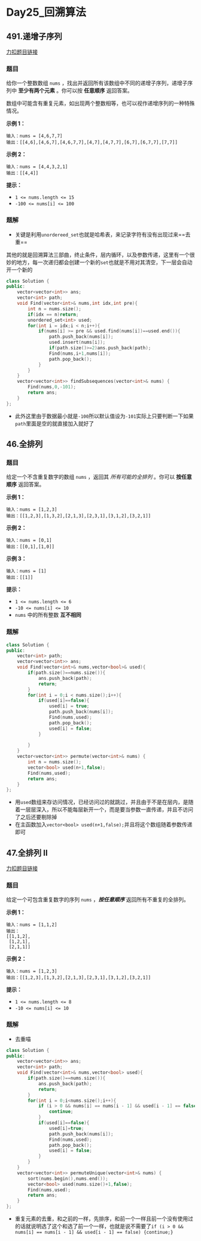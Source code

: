 # Day25_回溯算法

## 491.递增子序列

[力扣题目链接](https://leetcode.cn/problems/non-decreasing-subsequences/)

### 题目

给你一个整数数组 `nums` ，找出并返回所有该数组中不同的递增子序列，递增子序列中 **至少有两个元素** 。你可以按 **任意顺序** 返回答案。

数组中可能含有重复元素，如出现两个整数相等，也可以视作递增序列的一种特殊情况。

 

**示例 1：**

```
输入：nums = [4,6,7,7]
输出：[[4,6],[4,6,7],[4,6,7,7],[4,7],[4,7,7],[6,7],[6,7,7],[7,7]]
```

**示例 2：**

```
输入：nums = [4,4,3,2,1]
输出：[[4,4]]
```

 

**提示：**

- `1 <= nums.length <= 15`
- `-100 <= nums[i] <= 100`

### 题解

- 关键是利用`unordereed_set`也就是哈希表，来记录字符有没有出现过来==去重==

其他的就是回溯算法三部曲，终止条件，层内循环，以及参数传递，这里有一个很妙的地方，每一次递归都会创建一个新的`set`也就是不用对其清空，下一层会自动开一个新的

```c++
class Solution {
public:
    vector<vector<int>> ans;
    vector<int> path;
    void Find(vector<int>& nums,int idx,int pre){
        int n = nums.size();
        if(idx == n)return;
        unordered_set<int> used;
        for(int i = idx;i < n;i++){
            if(nums[i] >= pre && used.find(nums[i])==used.end()){
                path.push_back(nums[i]);
                used.insert(nums[i]);
                if(path.size()>=2)ans.push_back(path);
                Find(nums,i+1,nums[i]);
                path.pop_back();
            }
        }
    }
    vector<vector<int>> findSubsequences(vector<int>& nums) {
        Find(nums,0,-101);
        return ans;
    }
};
```

- 此外这里由于数据最小就是`-100`所以默认值设为`-101`实际上只要判断一下如果`path`里面是空的就直接加入就好了

## 46.全排列

### 题目

给定一个不含重复数字的数组 `nums` ，返回其 *所有可能的全排列* 。你可以 **按任意顺序** 返回答案。

 

**示例 1：**

```
输入：nums = [1,2,3]
输出：[[1,2,3],[1,3,2],[2,1,3],[2,3,1],[3,1,2],[3,2,1]]
```

**示例 2：**

```
输入：nums = [0,1]
输出：[[0,1],[1,0]]
```

**示例 3：**

```
输入：nums = [1]
输出：[[1]]
```

 

**提示：**

- `1 <= nums.length <= 6`
- `-10 <= nums[i] <= 10`
- `nums` 中的所有整数 **互不相同**

### 题解

```c++
class Solution {
public:
    vector<int> path;
    vector<vector<int>> ans;
    void Find(vector<int>& nums,vector<bool>& used){
        if(path.size()==nums.size()){
            ans.push_back(path);
            return;
        }
        for(int i = 0;i < nums.size();i++){
            if(used[i]==false){
                used[i] = true;
                path.push_back(nums[i]);
                Find(nums,used);
                path.pop_back();
                used[i] = false;
            }
            
        }
    }
    vector<vector<int>> permute(vector<int>& nums) {
        int n = nums.size();
        vector<bool> used(n+1,false);
        Find(nums,used);
        return ans;
    }
};
```

- 用`used`数组来存访问情况，已经访问过的就跳过，并且由于不是在层内，是随着一层层深入，所以不能每层新开一个，而是要当参数一直传递，并且不访问了之后还要剔除掉
- 在主函数加入`vector<bool> used(n+1,false);`并且将这个数组随着参数传递即可

## 47.全排列 II

[力扣题目链接](https://leetcode.cn/problems/permutations-ii/)

### 题目

给定一个可包含重复数字的序列 `nums` ，***按任意顺序*** 返回所有不重复的全排列。

 

**示例 1：**

```
输入：nums = [1,1,2]
输出：
[[1,1,2],
 [1,2,1],
 [2,1,1]]
```

**示例 2：**

```
输入：nums = [1,2,3]
输出：[[1,2,3],[1,3,2],[2,1,3],[2,3,1],[3,1,2],[3,2,1]]
```

 

**提示：**

- `1 <= nums.length <= 8`
- `-10 <= nums[i] <= 10`

### 题解

- 去重喵

```c++
class Solution {
public:
    vector<vector<int>> ans;
    vector<int> path;
    void Find(vector<int>& nums,vector<bool> used){
        if(path.size()==nums.size()){
            ans.push_back(path);
            return;
        }
        for(int i = 0;i<nums.size();i++){
            if (i > 0 && nums[i] == nums[i - 1] && used[i - 1] == false) {
                continue;
            }
            if(used[i]==false){
                used[i]=true;
                path.push_back(nums[i]);
                Find(nums,used);
                path.pop_back();
                used[i] = false;
            }
        }
    }
    vector<vector<int>> permuteUnique(vector<int>& nums) {
        sort(nums.begin(),nums.end());
        vector<bool> used(nums.size()+1,false);
        Find(nums,used);
        return ans;
    }
};
```

- 重复元素的去重，和之前的一样，先排序，和前一个一样且前一个没有使用过的话就说明选了这个和选了前一个一样，也就是说不需要了`if (i > 0 && nums[i] == nums[i - 1] && used[i - 1] == false) {continue;}`

